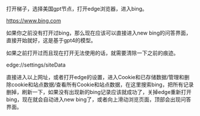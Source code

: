 打开梯子，选择美国gpt节点，打开edge浏览器，进入bing。

https://www.bing.com

如果你之前没有打开过bing，那么现在应该可以直接进入new bing的问答界面，直接开始就好，这是基于gpt4的模型。

如果之前打开过而且现在打开无法使用的话，就需要清除一下之前的痕迹。

edge://settings/siteData

直接进入以上网址，或者打开edge的设置，进入Cookie和已存储数据/管理和删除cookie和站点数据/查看所有Cookie和站点数据，在这里搜索bing，把所有记录删掉，刷新一下，如果没有出现新的bing记录应该就成功了，关掉edge重新打开bing，现在就会自动进入new bing了，或者向上滑动浏览页面，顶部会出现问答界面。
